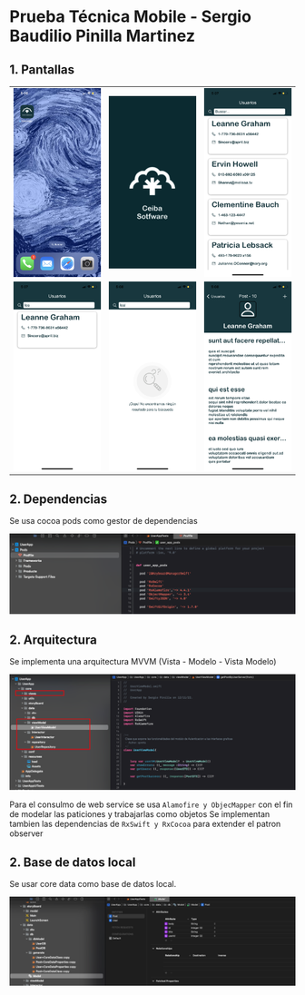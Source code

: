 # Prueba Técnica Mobile - Sergio Baudilio Pinilla Martinez 
 

## 1. Pantallas

<table>
  <tr>
  <td>
  <img src="https://github.com/sbpinilla/ceiba-app-user/blob/main/img/a.jpeg" width="200">
  </td>
   <td>
  <img src="https://github.com/sbpinilla/ceiba-app-user/blob/main/img/b.png" width="200">
  </td>
   <td>
  <img src="https://github.com/sbpinilla/ceiba-app-user/blob/main/img/c.PNG" width="200">
  </td>
  
</tr>
<tr>
 <td>
  <img src="https://github.com/sbpinilla/ceiba-app-user/blob/main/img/d.PNG" width="200">
  </td>
  <td>
  <img src="https://github.com/sbpinilla/ceiba-app-user/blob/main/img/e.PNG" width="200">
  </td>
   <td>
  <img src="https://github.com/sbpinilla/ceiba-app-user/blob/main/img/f.PNG" width="200">
  </td>
</tr>
</table>


## 2. Dependencias 

Se usa cocoa pods como gestor de dependencias 

<img src="https://github.com/sbpinilla/ceiba-app-user/blob/main/img/pod.png" width="600">



## 2. Arquitectura

Se implementa una arquitectura MVVM (Vista - Modelo - Vista Modelo)

<img src="https://github.com/sbpinilla/ceiba-app-user/blob/main/img/arquitectura.png" width="600">

Para el consulmo de web service se usa ```Alamofire y ObjecMapper``` con el fin de modelar las paticiones y trabajarlas como objetos 
Se implementan tambien las dependencias de ```RxSwift y RxCocoa``` para extender el patron observer


## 2. Base de datos local 

Se usar core data como base de datos local. 

<img src="https://github.com/sbpinilla/ceiba-app-user/blob/main/img/db.png" width="600">






